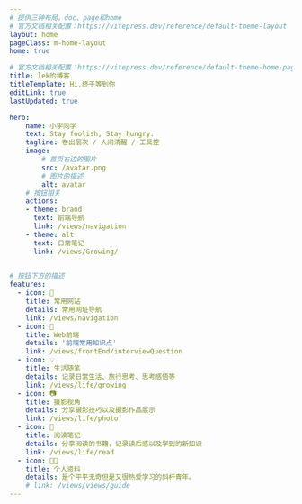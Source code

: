 ```yaml
---
# 提供三种布局，doc、page和home
# 官方文档相关配置：https://vitepress.dev/reference/default-theme-layout
layout: home
pageClass: m-home-layout
home: true

# 官方文档相关配置：https://vitepress.dev/reference/default-theme-home-page
title: lek的博客
titleTemplate: Hi,终于等到你
editLink: true
lastUpdated: true

hero:
    name: 小李同学
    text: Stay foolish, Stay hungry.
    tagline: 卷出层次 / 人间清醒 / 工具控
    image:
        # 首页右边的图片
        src: /avatar.png
        # 图片的描述
        alt: avatar
    # 按钮相关
    actions:
    - theme: brand
      text: 前端导航
      link: /views/navigation
    - theme: alt
      text: 日常笔记
      link: /views/Growing/
    

# 按钮下方的描述
features:
  - icon: 📍
    title: 常用网站
    details: 常用网址导航
    link: /views/navigation   
  - icon: 📖
    title: Web前端
    details: '前端常用知识点'
    link: /views/frontEnd/interviewQuestion
  - icon: 💡
    title: 生活随笔
    details: 记录日常生活、旅行思考、思考感悟等
    link: /views/life/growing  
  - icon: 📷︎
    title: 摄影视角
    details: 分享摄影技巧以及摄影作品展示
    link: /views/life/photo
  - icon: 📘
    title: 阅读笔记
    details: 分享阅读的书籍，记录读后感以及学到的新知识
    link: /views/life/read
  - icon: 👨‍💻
    title: 个人资料
    details: 是个平平无奇但是又很热爱学习的斜杆青年。
    # link: /views/views/guide   
---
```

